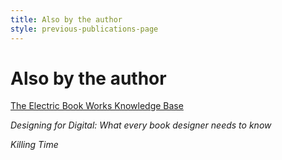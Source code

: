 ```yaml
---
title: Also by the author
style: previous-publications-page
---
```


# Also by the author

[The Electric Book Works Knowledge Base](https://electricbookworks.com/kb)

*Designing for Digital: What every book designer needs to know*

*Killing Time*

